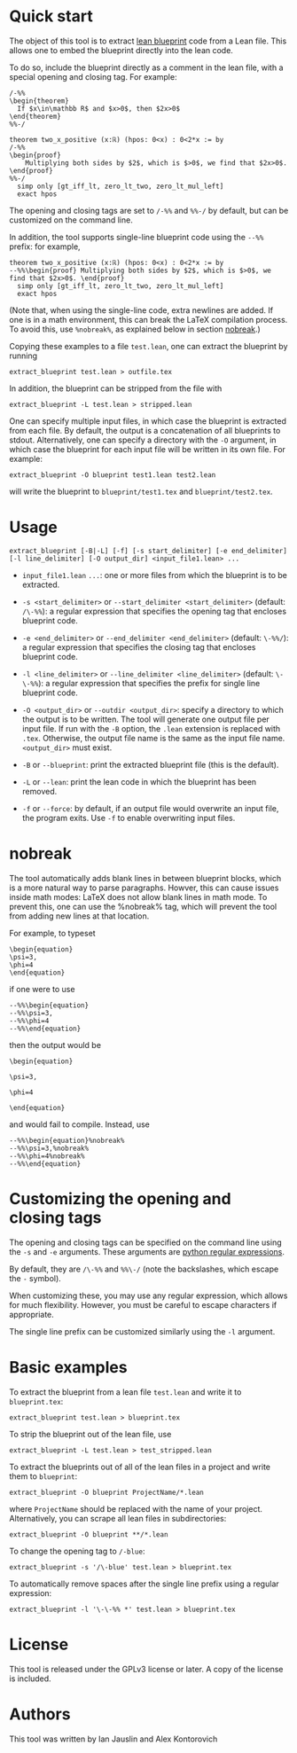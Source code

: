 # Quick start
The object of this tool is to extract
[lean blueprint](https://github.com/PatrickMassot/leanblueprint/)
code from a Lean file. This allows one to embed the blueprint directly into the
lean code.

To do so, include the blueprint directly as a comment in the lean file, with a
special opening and closing tag. For example:
```
/-%%
\begin{theorem}
  If $x\in\mathbb R$ and $x>0$, then $2x>0$
\end{theorem}
%%-/

theorem two_x_positive (x:ℝ) (hpos: 0<x) : 0<2*x := by
/-%%
\begin{proof}
    Multiplying both sides by $2$, which is $>0$, we find that $2x>0$.
\end{proof}
%%-/
  simp only [gt_iff_lt, zero_lt_two, zero_lt_mul_left]
  exact hpos
```

The opening and closing tags are set to `/-%%` and `%%-/` by default, but can
be customized on the command line.

In addition, the tool supports single-line blueprint code using the `--%%`
prefix: for example,
```
theorem two_x_positive (x:ℝ) (hpos: 0<x) : 0<2*x := by
--%%\begin{proof} Multiplying both sides by $2$, which is $>0$, we find that $2x>0$. \end{proof}
  simp only [gt_iff_lt, zero_lt_two, zero_lt_mul_left]
  exact hpos
```
(Note that, when using the single-line code, extra newlines are added. If one
is in a math environment, this can break the LaTeX compilation process. To
avoid this, use `%nobreak%`, as explained below in section
[nobreak](#nobreak).)

Copying these examples to a file `test.lean`, one can extract the blueprint by
running
```
extract_blueprint test.lean > outfile.tex
```
In addition, the blueprint can be stripped from the file with
```
extract_blueprint -L test.lean > stripped.lean
```

One can specify multiple input files, in which case the blueprint is extracted
from each file. By default, the output is a concatenation of all blueprints to
stdout. Alternatively, one can specify a directory with the `-O` argument, in
which case the blueprint for each input file will be written in its own file.
For example:
```
extract_blueprint -O blueprint test1.lean test2.lean
```
will write the blueprint to `blueprint/test1.tex` and `blueprint/test2.tex`.

# Usage
```
extract_blueprint [-B|-L] [-f] [-s start_delimiter] [-e end_delimiter] [-l line_delimiter] [-O output_dir] <input_file1.lean> ...
```

* `input_file1.lean` `...`: one or more files from which the blueprint is to be
  extracted.

* `-s <start_delimiter>` or `--start_delimiter <start_delimiter>`
  (default: `/\-%%`): a regular expression that specifies the opening tag that
  encloses blueprint code.

* `-e <end_delimiter>` or `--end_delimiter <end_delimiter>`
  (default: `\-%%/`): a regular expression that specifies the closing tag that
  encloses blueprint code.

* `-l <line_delimiter>` or `--line_delimiter <line_delimiter>`
  (default: `\-\-%%`): a regular expression that specifies the prefix for single
  line blueprint code.

* `-O <output_dir>` or `--outdir <output_dir>`: specify a directory to which
  the output is to be written. The tool will generate one output file per input
  file. If run with the `-B` option, the `.lean` extension is replaced with
  `.tex`. Otherwise, the output file name is the same as the input file name.
  `<output_dir>` must exist.

* `-B` or `--blueprint`: print the extracted blueprint file (this is the
  default).

* `-L` or `--lean`: print the lean code in which the blueprint has been
  removed.

* `-f` or `--force`: by default, if an output file would overwrite an input
  file, the program exits. Use `-f` to enable overwriting input files.

# nobreak
The tool automatically adds blank lines in between blueprint blocks, which is a more natural way to parse paragraphs. Howver, this can cause issues inside math modes: LaTeX does not allow blank lines in math mode. To prevent this, one can use the %nobreak% tag, which will prevent the tool from adding new lines at that location.

For example, to typeset
```
\begin{equation}
\psi=3,
\phi=4
\end{equation}
```
if one were to use
```
--%%\begin{equation}
--%%\psi=3,
--%%\phi=4
--%%\end{equation}
```
then the output would be
```
\begin{equation}

\psi=3,

\phi=4

\end{equation}
```
and would fail to compile. Instead, use
```
--%%\begin{equation}%nobreak%
--%%\psi=3,%nobreak%
--%%\phi=4%nobreak%
--%%\end{equation}
```

# Customizing the opening and closing tags
The opening and closing tags can be specified on the command line using the
`-s` and `-e` arguments. These arguments are
[python regular expressions](https://docs.python.org/3/library/re.html).

By default, they are `/\-%%` and `%%\-/` (note the backslashes, which escape
the `-` symbol).

When customizing these, you may use any regular expression, which allows for
much flexibility. However, you must be careful to escape characters if
appropriate.

The single line prefix can be customized similarly using the `-l` argument.

# Basic examples
To extract the blueprint from a lean file `test.lean` and write it to
`blueprint.tex`:
```
extract_blueprint test.lean > blueprint.tex
```

To strip the blueprint out of the lean file, use
```
extract_blueprint -L test.lean > test_stripped.lean
```

To extract the blueprints out of all of the lean files in a project and write
them to `blueprint`:
```
extract_blueprint -O blueprint ProjectName/*.lean
```
where `ProjectName` should be replaced with the name of your project.
Alternatively, you can scrape all lean files in subdirectories:
```
extract_blueprint -O blueprint **/*.lean
```

To change the opening tag to `/-blue`:
```
extract_blueprint -s '/\-blue' test.lean > blueprint.tex
```

To automatically remove spaces after the single line prefix using a regular
expression:
```
extract_blueprint -l '\-\-%% *' test.lean > blueprint.tex
```

# License
This tool is released under the GPLv3 license or later. A copy of the license
is included.

# Authors
This tool was written by Ian Jauslin and Alex Kontorovich
